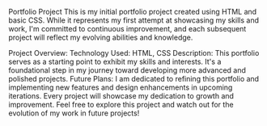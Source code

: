 Portfolio Project
This is my initial portfolio project created using HTML and basic CSS. While it represents my first attempt at showcasing my skills and work, I'm committed to continuous improvement, and each subsequent project will reflect my evolving abilities and knowledge.

Project Overview:
Technology Used: HTML, CSS
Description: This portfolio serves as a starting point to exhibit my skills and interests. It's a foundational step in my journey toward developing more advanced and polished projects.
Future Plans: I am dedicated to refining this portfolio and implementing new features and design enhancements in upcoming iterations. Every project will showcase my dedication to growth and improvement.
Feel free to explore this project and watch out for the evolution of my work in future projects!

